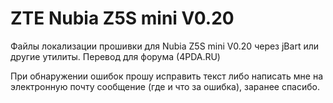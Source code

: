 ZTE Nubia Z5S mini V0.20
===================
Файлы локализации прошивки для Nubia Z5S mini V0.20 через jBart или другие утилиты. Перевод для форума (4PDA.RU)

При обнаружении ошибок прошу исправить текст либо написать мне на электронную почту сообщение (где и что за ошибка), заранее спасибо.
